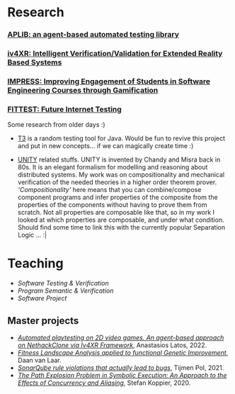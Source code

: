 # Research

### [APLIB: an agent-based automated testing library](https://github.com/iv4xr-project/aplib)
### [iv4XR: Intelligent Verification/Validation for Extended Reality Based Systems](https://iv4xr-project.eu/)
### [IMPRESS: Improving Engagement of Students in Software Engineering Courses through Gamification](https://impress-project.eu/)
### [FITTEST: Future Internet Testing](http://crest.cs.ucl.ac.uk/fittest/)

Some research from older days :)

* [T3](https://git.science.uu.nl/prase101/t3) is a random testing tool for Java. Would be fun to revive this project and put in new concepts... if we can magically create time :)

* [UNITY](https://webspace.science.uu.nl/~prase101/research/hol_downloads/about.html) related stuffs. UNITY is invented by Chandy and Misra back in 80s. It is an elegant formalism for modelling and reasoning about distributed systems. My work was on compositionality and mechanical verification of the needed theories in a higher order theorem prover. _'Compositionality'_ here means that you can combine/compose component programs and infer properties of the composite from the properties of the components without having to prove them from scratch. Not all properties are composable like that, so in my work I looked at which properties are composable, and under what condition. Should find some time to link this with the currently popular Separation Logic ... :|

# Teaching

* _Software Testing & Verification_
* _Program Semantic & Verification_
* _Software Project_

## Master projects

* [_Automated playtesting on 2D video games. An agent-based approach on NethackClone via Iv4XR Framework_](https://zenodo.org/record/6322669#.YiMmgJPMJTY), Anastasios Latos, 2022.
* [_Fitness Landscape Analysis applied to functional Genetic Improvement_](https://studenttheses.uu.nl/handle/20.500.12932/224), Daan van Laar.
* [_SonarQube rule violations that actually lead to bugs_](https://studenttheses.uu.nl/handle/20.500.12932/284), Tijmen Pol, 2021.
* [_The Path Explosion Problem in Symbolic Execution: An Approach to the Effects of Concurrency and Aliasing_](https://github.com/wooshrow/ooxClone/blob/wpdevel/doc/koppier_thesis.pdf), Stefan Koppier, 2020.
